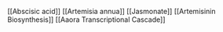 [[Abscisic acid]]
[[Artemisia annua]]
[[Jasmonate]]
[[Artemisinin Biosynthesis]]
[[Aaora Transcriptional Cascade]]
